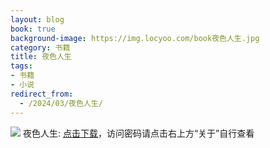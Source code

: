 ```yaml
---
layout: blog
book: true
background-image: https://img.locyoo.com/book夜色人生.jpg
category: 书籍
title: 夜色人生
tags:
- 书籍
- 小说
redirect_from:
  - /2024/03/夜色人生/
---
```

![](https://img.locyoo.com/book夜色人生.jpg)
夜色人生: <a name = "ref1" href="https://url18.ctfile.com/f/50983618-1323135373-6f019e?p=3619">点击下载</a>，访问密码请点击右上方“关于”自行查看